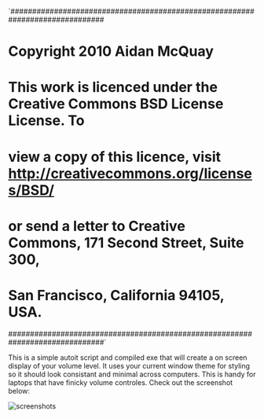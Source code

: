 `##############################################################################
# Copyright 2010 Aidan McQuay
#
# This work is licenced under the Creative Commons BSD License License. To
# view a copy of this licence, visit http://creativecommons.org/licenses/BSD/
# or send a letter to Creative Commons, 171 Second Street, Suite 300,
# San Francisco, California 94105, USA.
##############################################################################`

This is a simple autoit script and compiled exe that will create a on screen display of your volume level.  It uses your current window theme for styling so it should look consistant and minimal across computers.  This is handy for laptops that have finicky volume controles.  Check out the screenshot below:

![screenshots](http://floatsolutions.net/docs/simpleosd-new.gif)